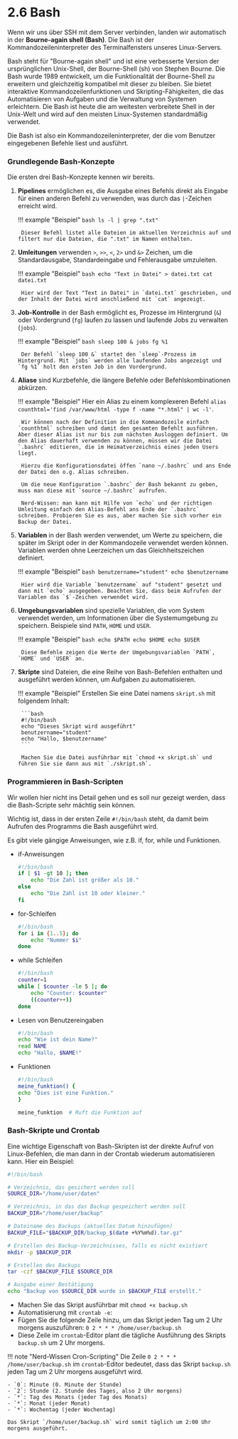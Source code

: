 # 2.6 Bash

Wenn wir uns über SSH mit dem Server verbinden, landen wir automatisch in der **Bourne-again shell (Bash)**. Die Bash ist  der Kommandozeileninterpreter des Terminalfensters unseres Linux-Servers. 

Bash steht für "Bourne-again shell" und ist eine verbesserte Version der ursprünglichen Unix-Shell, der Bourne-Shell (sh) von Stephen Bourne. Die Bash wurde 1989 entwickelt, um die Funktionalität der Bourne-Shell zu erweitern und gleichzeitig kompatibel mit dieser zu bleiben. Sie bietet interaktive Kommandozeilenfunktionen und Skripting-Fähigkeiten, die das Automatisieren von Aufgaben und die Verwaltung von Systemen erleichtern. Die Bash ist heute die am weitesten verbreitete Shell in der Unix-Welt und wird auf den meisten Linux-Systemen standardmäßig verwendet.

Die Bash ist also ein Kommandozeileninterpreter, der die vom Benutzer eingegebenen Befehle liest und ausführt. 

### Grundlegende Bash-Konzepte

Die ersten drei Bash-Konzepte kennen wir bereits.

1. **Pipelines** ermöglichen es, die Ausgabe eines Befehls direkt als Eingabe für einen anderen Befehl zu verwenden, was durch das `|`-Zeichen erreicht wird.

    !!! example "Beispiel"
        ```bash
        ls -l | grep ".txt"
        ```

        Dieser Befehl listet alle Dateien im aktuellen Verzeichnis auf und filtert nur die Dateien, die ".txt" im Namen enthalten.

2. **Umleitungen** verwenden `>`, `>>`, `<`, `2>` und `&>` Zeichen, um die Standardausgabe, Standardeingabe und Fehlerausgabe umzuleiten.

    !!! example "Beispiel"
        ```bash
        echo "Text in Datei" > datei.txt
        cat datei.txt
        ```

        Hier wird der Text "Text in Datei" in `datei.txt` geschrieben, und der Inhalt der Datei wird anschließend mit `cat` angezeigt.

3. **Job-Kontrolle** in der Bash ermöglicht es, Prozesse im Hintergrund (`&`) oder Vordergrund (`fg`) laufen zu lassen und laufende Jobs zu verwalten (`jobs`).

    !!! example "Beispiel"
        ```bash
        sleep 100 &
        jobs
        fg %1
        ```

        Der Befehl `sleep 100 &` startet den `sleep`-Prozess im Hintergrund. Mit `jobs` werden alle laufenden Jobs angezeigt und `fg %1` holt den ersten Job in den Vordergrund.

4. **Aliase** sind Kurzbefehle, die längere Befehle oder Befehlskombinationen abkürzen.

    !!! example "Beispiel"
        Hier ein Alias zu einem komplexeren Befehl `alias counthtml='find /var/www/html -type f -name "*.html" | wc -l'`.

        Wir können nach der Definition in die Kommandozeile einfach `counthtml` schreiben und damit den gesamten Befehlt ausführen. Aber dieser Alias ist nur bis zum nächsten Ausloggen definiert. Um den Alias dauerhaft verwenden zu können, müssen wir die Datei `.bashrc` editieren, die im Heimatverzeichnis eines jeden Users liegt.

        Hierzu die Konfigurationsdatei öffen `nano ~/.bashrc` und ans Ende der Datei den o.g. Alias schreiben.

        Um die neue Konfiguration `.bashrc` der Bash bekannt zu geben, muss man diese mit `source ~/.bashrc` aufrufen.

        Nerd-Wissen: man kann mit Hilfe von `echo` und der richtigen Umleitung einfach den Alias-Befehl ans Ende der `.bashrc` schreiben. Probieren Sie es aus, aber machen Sie sich vorher ein Backup der Datei.


5. **Variablen** in der Bash werden verwendet, um Werte zu speichern, die später im Skript oder in der Kommandozeile verwendet werden können. Variablen werden ohne Leerzeichen um das Gleichheitszeichen definiert.

    !!! example "Beispiel"
        ```bash
        benutzername="student"
        echo $benutzername
        ```

        Hier wird die Variable `benutzername` auf "student" gesetzt und dann mit `echo` ausgegeben. Beachten Sie, dass beim Aufrufen der Variablen das `$`-Zeichen verwendet wird.

6. **Umgebungsvariablen** sind spezielle Variablen, die vom System verwendet werden, um Informationen über die Systemumgebung zu speichern. Beispiele sind `PATH`, `HOME` und `USER`.

    !!! example "Beispiel"
        ```bash
        echo $PATH
        echo $HOME
        echo $USER
        ```

        Diese Befehle zeigen die Werte der Umgebungsvariablen `PATH`, `HOME` und `USER` an.

7. **Skripte** sind Dateien, die eine Reihe von Bash-Befehlen enthalten und ausgeführt werden können, um Aufgaben zu automatisieren.

    !!! example "Beispiel"
        Erstellen Sie eine Datei namens `skript.sh` mit folgendem Inhalt:

        ```bash
        #!/bin/bash
        echo "Dieses Skript wird ausgeführt"
        benutzername="student"
        echo "Hallo, $benutzername"
        ```

        Machen Sie die Datei ausführbar mit `chmod +x skript.sh` und führen Sie sie dann aus mit `./skript.sh`.

### Programmieren in Bash-Scripten

Wir wollen hier nicht ins Detail gehen und es soll nur gezeigt werden, dass die Bash-Scripte sehr mächtig sein können.

Wichtig ist, dass in der ersten Zeile `#!/bin/bash` steht, da damit beim Aufrufen des Programms die Bash ausgeführt wird.

Es gibt viele gängige Anweisungen, wie z.B. if, for, while und Funktionen.

- if-Anweisungen

    ```bash
    #!/bin/bash
    if [ $1 -gt 10 ]; then
        echo "Die Zahl ist größer als 10."
    else
        echo "Die Zahl ist 10 oder kleiner."
    fi
    ```

- for-Schleifen

    ```bash
    #!/bin/bash
    for i in {1..5}; do
        echo "Nummer $i"
    done
    ```

- while Schleifen

    ```bash
    #!/bin/bash
    counter=1
    while [ $counter -le 5 ]; do
        echo "Counter: $counter"
        ((counter++))
    done
    ```

- Lesen von Benutzereingaben

    ```bash
    #!/bin/bash
    echo "Wie ist dein Name?"
    read NAME
    echo "Hallo, $NAME!"
    ```

- Funktionen

    ```bash
    #!/bin/bash
    meine_funktion() {
    echo "Dies ist eine Funktion."
    }

    meine_funktion  # Ruft die Funktion auf
    ```

### Bash-Skripte und Crontab

Eine wichtige Eigenschaft von Bash-Skripten ist der direkte Aufruf von Linux-Befehlen, die man dann in der Crontab wiederum automatisieren kann. Hier ein Beispiel:

```bash
#!/bin/bash

# Verzeichnis, das gesichert werden soll
SOURCE_DIR="/home/user/daten"

# Verzeichnis, in das das Backup gespeichert werden soll
BACKUP_DIR="/home/user/backup"

# Dateiname des Backups (aktuelles Datum hinzufügen)
BACKUP_FILE="$BACKUP_DIR/backup_$(date +%Y%m%d).tar.gz"

# Erstellen des Backup-Verzeichnisses, falls es nicht existiert
mkdir -p $BACKUP_DIR

# Erstellen des Backups
tar -czf $BACKUP_FILE $SOURCE_DIR

# Ausgabe einer Bestätigung
echo "Backup von $SOURCE_DIR wurde in $BACKUP_FILE erstellt."
```

- Machen Sie das Skript ausführbar mit `chmod +x backup.sh`
- Automatisierung mit `crontab -e`:
- Fügen Sie die folgende Zeile hinzu, um das Skript jeden Tag um 2 Uhr morgens auszuführen: `0 2 * * * /home/user/backup.sh`
- Diese Zeile im `crontab`-Editor plant die tägliche Ausführung des Skripts `backup.sh` um 2 Uhr morgens.

!!! note "Nerd-Wissen Cron-Scripting"
    Die Zeile `0 2 * * * /home/user/backup.sh` im `crontab`-Editor bedeutet, dass das Skript `backup.sh` jeden Tag um 2 Uhr morgens ausgeführt wird.

    - `0`: Minute (0. Minute der Stunde)
    - `2`: Stunde (2. Stunde des Tages, also 2 Uhr morgens)
    - `*`: Tag des Monats (jeder Tag des Monats)
    - `*`: Monat (jeder Monat)
    - `*`: Wochentag (jeder Wochentag)

    Das Skript `/home/user/backup.sh` wird somit täglich um 2:00 Uhr morgens ausgeführt.
